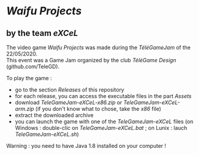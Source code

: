 
# *Waifu Projects*

## by the team *eXCeL*

The video game *Waifu Projects* was made during the *TéléGameJam* of the 22/05/2020. <br />
This event was a Game Jam organized by the club *TéléGame Design* (github.com/TeleGD).

To play the game :
- go to the section *Releases* of this repository
- for each release, you can access the executable files in the part *Assets*
- download *TeleGameJam-eXCeL-x86.zip* or *TeleGameJam-eXCeL-arm.zip* (if you don't know what to chose, take the *x86* file)
- extract the downloaded archive
- you can launch the game with one of the *TeleGameJam-eXCeL* files (on Windows : double-clic on *TeleGameJam-eXCeL.bat* ; on Lunix : lauch *TeleGameJam-eXCeL.sh*)

Warning : you need to have Java 1.8 installed on your computer !

